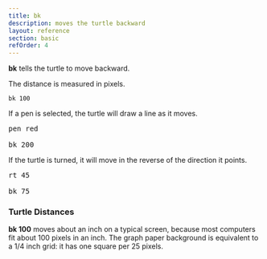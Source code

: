 ```yaml
---
title: bk
description: moves the turtle backward
layout: reference
section: basic
refOrder: 4
---
```


<b>bk</b> tells the turtle to move backward.

The distance is measured in pixels.

<code class="jumbo">bk&nbsp;<span data-dfn="distance">100</span></code>

<script type="demo" width=99>
setup ->
  fd 50
demo ->
  pause 1
  bk 100
  pause 1
  plan ->
    p = new Pencil
    p.jumpto 20, 50
    p.pen black, .7
    p.moveto 25, 50
    p.moveto 25, -50
    p.moveto 20, -50
    p.pen null
    p.jumpto 35, 0
    p.rt 90
    p.label '100 pixels'
    remove p
</script>

If a pen is selected, the turtle will draw a line as it moves.

<pre class="jumbo"><span data-dfn="pick a pen">pen red</span>

bk <span data-dfn="longer">200</a></pre>

<script type="demo" width=99 height=249>
setup ->
  fd 100
demo ->
  pause 1
  pen red
  bk 200
  pause 1
  plan ->
    p = new Pencil
    p.jumpto 20, 100
    p.pen black, .7
    p.moveto 25, 100
    p.moveto 25, -100
    p.moveto 20, -100
    p.pen null
    p.jumpto 35, 0
    p.rt 90
    p.label '200 pixels'
    remove p
</script>

If the turtle is turned, it will move in the reverse of the direction it points.

<pre class="jumbo" data-before="pen purple"><span data-dfn="turn the turtle">rt 45</span>

bk <span data-dfn="shorter">75</span></pre>

<script type="demo">
setup ->
  fd 25
p = new Pencil
demo ->
  plan ->
    p.home()
    p.pen black, .7
    p.jumpto 0, 30
    p.moveto 0, 20
    p.jumpto -5, 25
    p.moveto 5, 25
    p.pen null
    p.jumpto 0, 25
    label 'home', 'right'
  pause 1
  rt 45
  pause 1
  bk 75
  pause 1
  plan ->
    p.jumpto 0, 25
    p.rt 45
    p.move -10
    p.pen black, .7
    p.move -5
    p.bk 75
    p.move 5
    p.pen null
    p.move -20, 75/2
    p.lt 90
    p.label '75 pixels'

</script>

<h3>Turtle Distances</h3>

<b>bk 100</b> moves about an inch on a typical screen, because
most computers fit about 100 pixels in an inch.  The graph paper
background is equivalent to a 1/4 inch grid: it has one square per
25 pixels.

